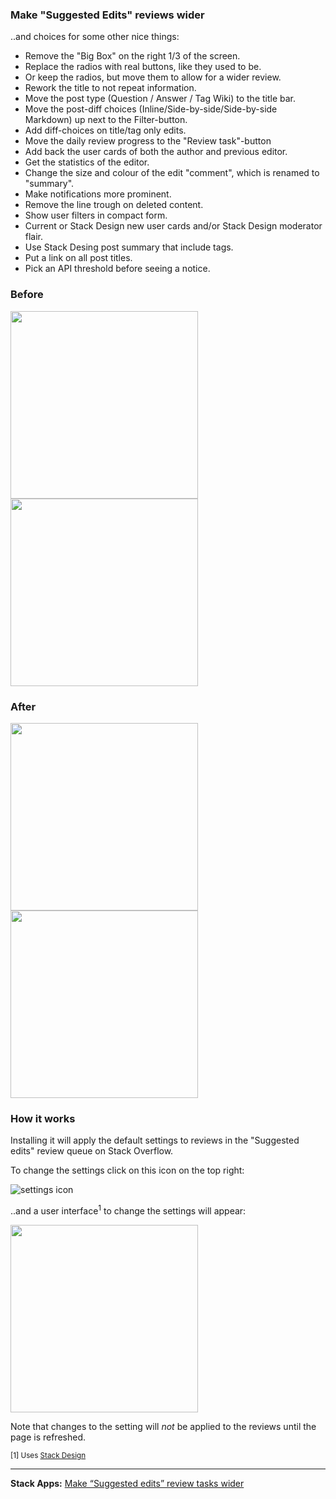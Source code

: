 ### Make "Suggested Edits" reviews wider
..and choices for some other nice things:

- Remove the "Big Box" on the right 1/3 of the screen.
- Replace the radios with real buttons, like they used to be.
- Or keep the radios, but move them to allow for a wider review.
- Rework the title to not repeat information.
- Move the post type (Question / Answer / Tag Wiki) to the title bar.
- Move the post-diff choices (Inline/Side-by-side/Side-by-side Markdown) up next to the Filter-button.
- Add diff-choices on title/tag only edits.
- Move the daily review progress to the "Review task"-button
- Add back the user cards of both the author and previous editor.
- Get the statistics of the editor.
- Change the size and colour of the edit "comment", which is renamed to "summary".
- Make notifications more prominent.
- Remove the line trough on deleted content.
- Show user filters in compact form.
- Current or Stack Design new user cards and/or Stack Design moderator flair.
- Use Stack Desing post summary that include tags.
- Put a link on all post titles.
- Pick an API threshold before seeing a notice.



### Before
<img src="https://i.stack.imgur.com/BTa7G.png" width="300"> <img src="https://i.stack.imgur.com/VOj7O.png" width="300">

### After
<img src="https://i.stack.imgur.com/BPRch.png" width="300"> <img src="https://i.stack.imgur.com/h8QOJ.png" width="300">


### How it works

Installing it will apply the default settings to reviews in the "Suggested edits" review queue on Stack Overflow.

To change the settings click on this icon on the top right:

![settings icon](https://i.stack.imgur.com/uXCbS.png)

..and a user interface<sup>1</sup> to change the settings will appear:

<img src="https://i.stack.imgur.com/AtvCw.png" width="300">

Note that changes to the setting will *not* be applied to the reviews until the page is refreshed.

<sub>[1] Uses [Stack Design](https://stackoverflow.design/)</sub>

---

**Stack Apps:** [Make “Suggested edits” review tasks wider](https://stackapps.com/questions/9106/make-suggested-edits-review-tasks-wider)